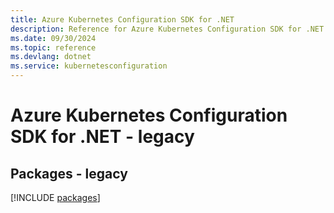 ```yaml
---
title: Azure Kubernetes Configuration SDK for .NET
description: Reference for Azure Kubernetes Configuration SDK for .NET
ms.date: 09/30/2024
ms.topic: reference
ms.devlang: dotnet
ms.service: kubernetesconfiguration
---
```

# Azure Kubernetes Configuration SDK for .NET - legacy
## Packages - legacy
[!INCLUDE [packages](kubernetes-configuration-index.md)]